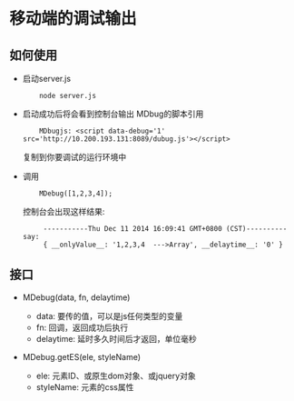 # 移动端的调试输出

## 如何使用
- 启动server.js

	```
		node server.js
	```
- 启动成功后将会看到控制台输出 MDbug的脚本引用

	```
		MDbugjs: <script data-debug='1' src='http://10.200.193.131:8089/dubug.js'></script>
	```

   复制到你要调试的运行环境中
- 调用

	```
		MDebug([1,2,3,4]);
	```

   控制台会出现这样结果:
   
   ```
		-----------Thu Dec 11 2014 16:09:41 GMT+0800 (CST)---------- say:
		{ __onlyValue__: '1,2,3,4  --->Array', __delaytime__: '0' }
   ```

## 接口

- MDebug(data, fn, delaytime)
	- data: 要传的值，可以是js任何类型的变量
	- fn: 回调，返回成功后执行
	- delaytime: 延时多久时间后才返回，单位毫秒
	

- MDebug.getES(ele, styleName)
	- ele: 元素ID、或原生dom对象、或jquery对象
	- styleName: 元素的css属性